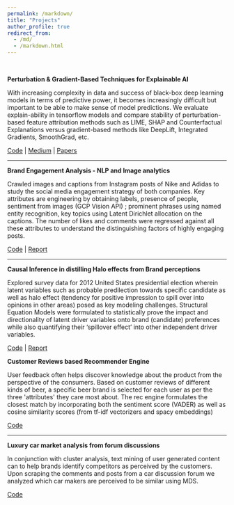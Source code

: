 ```yaml
---
permalink: /markdown/
title: "Projects"
author_profile: true
redirect_from: 
  - /md/
  - /markdown.html
---
```

<br>

**Perturbation & Gradient-Based Techniques for Explainable AI**

With increasing complexity in data and success of black-box deep learning models in terms of predictive power, it becomes increasingly difficult but important to be able to make sense of model predictions. We evaluate explain-ability in tensorflow models and compare stability of perturbation-based feature attribution methods such as LIME, SHAP and Counterfactual Explanations versus gradient-based methods like DeepLift, Integrated Gradients, SmoothGrad, etc.

[Code](https://github.com/abhinav-sharma-6167/Advanced-ML-and-XAI/tree/main/Project)
| [Medium](https://medium.com/@abhinav_utexas/explainable-ai-e3cf209af5fc)
| [Papers](https://github.com/abhinav-sharma-6167/Advanced-ML-and-XAI/tree/main/Research%20Papers/Explainable%20AI)

---

**Brand Engagement Analysis - NLP and Image analytics**

Crawled images and captions from Instagram posts of Nike and Adidas to study the social media engagement strategy of both companies.
Key attributes are engineering by obtaining labels, presence of people, sentiment from images (GCP Vision API) ; prominent phrases using named entity recognition, key topics using Latent Dirichlet allocation on the captions. The number of likes and comments were regressed against all these attributes to understand the distinguishing factors of highly engaging posts.

[Code](https://github.com/vicgpt/Unstructured-Data-Analytics/tree/main/Project)
| [Report](https://github.com/vicgpt/Unstructured-Data-Analytics/blob/main/Project/Brand-Analytics.pdf)

---

**Causal Inference in distilling Halo effects from Brand perceptions**

Explored survey data for 2012 United States presidential election wherein latent variables such as probable predilection towards specific candidate as well as halo effect (tendency for positive impression to spill over into opinions in other areas) posed as key modeling challenges. Structural Equation Models were formulated to statistically prove the impact and directionality of latent driver variables onto brand (candidate) preferences while also quantifying their ‘spillover effect’ into other independent driver variables.

[Code](https://github.com/abhinav-sharma-6167/Causal-Inference-for-Brand-Assessment/blob/main/halo%20effect.ipynb)
| [Report](https://github.com/abhinav-sharma-6167/Causal-Inference-for-Brand-Assessment/blob/main/Marketing%20Project%20slides%20v1.pdf)

**Customer Reviews based Recommender Engine**

User feedback often helps discover knowledge about the product from the perspective of the consumers. Based on customer reviews of different kinds of beer, a specific beer brand is selected for each user as per the three 'attributes' they care most about. The rec engine formulates the closest match by incorporating both the sentiment score (VADER) as well as cosine similarity scores (from tf-idf vectorizers and spacy embeddings)

[Code](https://github.com/vicgpt/Unstructured-Data-Analytics/blob/main/Assignment%202%20-%20Beer%20review/beer_review.ipynb)

---

**Luxury car market analysis from forum discussions**

In conjunction with cluster analysis, text mining of user generated content can to help brands identify competitors as perceived by the customers. Upon scraping the comments and posts from a car discussion forum we analyzed which car makers are perceived to be similar using MDS. 

[Code](https://github.com/vicgpt/Unstructured-Data-Analytics/blob/main/Assignment%201%20-%20Car%20Brands/Car-Brand-Text-Analytics.ipynb)



